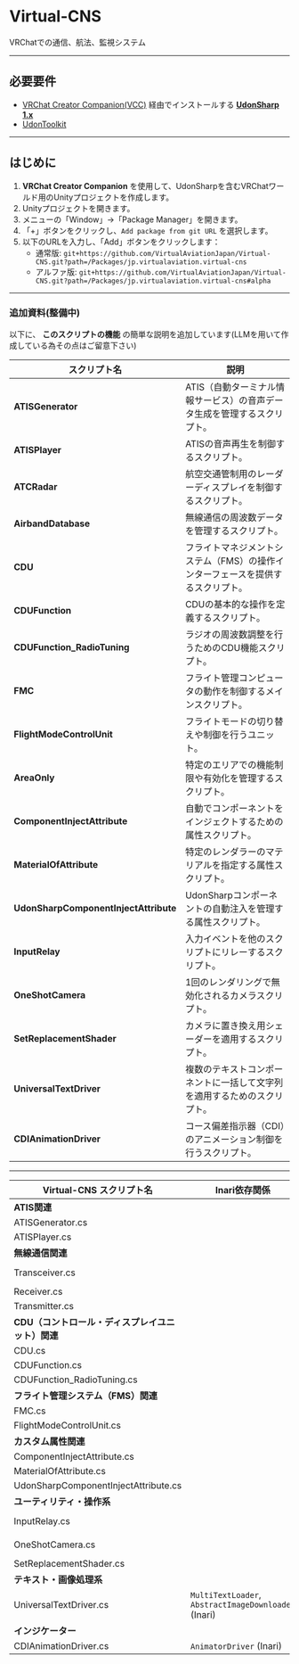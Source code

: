 # Virtual-CNS  
VRChatでの通信、航法、監視システム

---

## 必要要件
- [VRChat Creator Companion(VCC)](https://github.com/vrchat-community/creator-companion) 経由でインストールする [**UdonSharp 1.x**](https://github.com/vrchat-community/UdonSharp)  
- [UdonToolkit](https://github.com/orels1/UdonToolkit/)  

---

## はじめに  
1. **VRChat Creator Companion** を使用して、UdonSharpを含むVRChatワールド用のUnityプロジェクトを作成します。  
2. Unityプロジェクトを開きます。  
3. メニューの「Window」→「Package Manager」を開きます。  
4. 「+」ボタンをクリックし、`Add package from git URL` を選択します。  
5. 以下のURLを入力し、「Add」ボタンをクリックします：  
   - 通常版: `git+https://github.com/VirtualAviationJapan/Virtual-CNS.git?path=/Packages/jp.virtualaviation.virtual-cns`  
   - アルファ版: `git+https://github.com/VirtualAviationJapan/Virtual-CNS.git?path=/Packages/jp.virtualaviation.virtual-cns#alpha`  

---

### 追加資料(整備中)
以下に、 **このスクリプトの機能** の簡単な説明を追加しています(LLMを用いて作成している為その点はご留意下さい)

| **スクリプト名**                              | **説明**                                                                                       |
|---------------------------------------------|---------------------------------------------------------------------------------------------|
| **ATISGenerator**                           | ATIS（自動ターミナル情報サービス）の音声データ生成を管理するスクリプト。                          |
| **ATISPlayer**                              | ATISの音声再生を制御するスクリプト。                                                          |
| **ATCRadar**                                | 航空交通管制用のレーダーディスプレイを制御するスクリプト。                                      |
| **AirbandDatabase**                         | 無線通信の周波数データを管理するスクリプト。                                                  |
| **CDU**                                     | フライトマネジメントシステム（FMS）の操作インターフェースを提供するスクリプト。                   |
| **CDUFunction**                             | CDUの基本的な操作を定義するスクリプト。                                                      |
| **CDUFunction_RadioTuning**                 | ラジオの周波数調整を行うためのCDU機能スクリプト。                                              |
| **FMC**                                     | フライト管理コンピュータの動作を制御するメインスクリプト。                                      |
| **FlightModeControlUnit**                   | フライトモードの切り替えや制御を行うユニット。                                                |
| **AreaOnly**                                | 特定のエリアでの機能制限や有効化を管理するスクリプト。                                          |
| **ComponentInjectAttribute**                | 自動でコンポーネントをインジェクトするための属性スクリプト。                                    |
| **MaterialOfAttribute**                     | 特定のレンダラーのマテリアルを指定する属性スクリプト。                                          |
| **UdonSharpComponentInjectAttribute**       | UdonSharpコンポーネントの自動注入を管理する属性スクリプト。                                    |
| **InputRelay**                              | 入力イベントを他のスクリプトにリレーするスクリプト。                                           |
| **OneShotCamera**                           | 1回のレンダリングで無効化されるカメラスクリプト。                                              |
| **SetReplacementShader**                    | カメラに置き換え用シェーダーを適用するスクリプト。                                             |
| **UniversalTextDriver**                     | 複数のテキストコンポーネントに一括して文字列を適用するためのスクリプト。                         |
| **CDIAnimationDriver**                      | コース偏差指示器（CDI）のアニメーション制御を行うスクリプト。                                   |

---

| **Virtual-CNS スクリプト名**            | **Inari依存関係**                                     | **Toolkit依存関係**                                     |
|----------------------------------------|-----------------------------------------------------|-------------------------------------------------------|
| **ATIS関連**                           |                                                     |                                                       |
| ATISGenerator.cs                       |                                                     |                                                       |
| ATISPlayer.cs                          |                                                     |                                                       |
| **無線通信関連**                       |                                                     |                                                       |
| Transceiver.cs                         |                                                     | `NetworkedTrigger` (Toolkit)                          |
| Receiver.cs                            |                                                     |                                                       |
| Transmitter.cs                         |                                                     |                                                       |
| **CDU（コントロール・ディスプレイユニット）関連** |                                                     |                                                       |
| CDU.cs                                 |                                                     |                                                       |
| CDUFunction.cs                         |                                                     |                                                       |
| CDUFunction_RadioTuning.cs             |                                                     |                                                       |
| **フライト管理システム（FMS）関連**   |                                                     |                                                       |
| FMC.cs                                 |                                                     |                                                       |
| FlightModeControlUnit.cs               |                                                     |                                                       |
| **カスタム属性関連**                   |                                                     |                                                       |
| ComponentInjectAttribute.cs            |                                                     |                                                       |
| MaterialOfAttribute.cs                 |                                                     |                                                       |
| UdonSharpComponentInjectAttribute.cs   |                                                     |                                                       |
| **ユーティリティ・操作系**             |                                                     |                                                       |
| InputRelay.cs                          |                                                     | `UniversalAction` (Toolkit)                           |
| OneShotCamera.cs                       |                                                     | `PlatformTrigger` (Toolkit)                           |
| SetReplacementShader.cs                |                                                     |                                                       |
| **テキスト・画像処理系**               |                                                     |                                                       |
| UniversalTextDriver.cs                 | `MultiTextLoader`, `AbstractImageDownloader` (Inari)|                                                       |
| **インジケーター**                     |                                                     |                                                       |
| CDIAnimationDriver.cs                  | `AnimatorDriver` (Inari)                            |                                                       |
